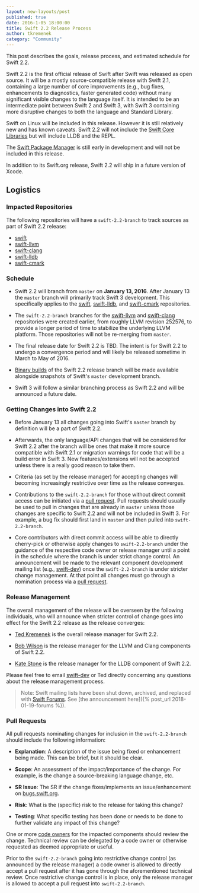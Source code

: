 ```yaml
---
layout: new-layouts/post
published: true
date: 2016-1-05 18:00:00
title: Swift 2.2 Release Process
author: tkremenek
category: "Community"
---
```


This post describes the goals, release process, and estimated schedule
for Swift 2.2.

Swift 2.2 is the first official release of Swift after Swift was
released as open source.  It will be a mostly source-compatible
release with Swift 2.1, containing a large number of core improvements
(e.g., bug fixes, enhancements to diagnostics, faster generated code)
without many significant visible changes to the language itself.  It
is intended to be an intermediate point between Swift 2 and Swift 3,
with Swift 3 containing more disruptive changes to both the language
and Standard Library.

Swift on Linux will be included in this release.  However it is still
relatively new and has known caveats.  Swift 2.2 will not include the
[Swift Core Libraries](/documentation/core-libraries/) but will include LLDB and the REPL.

The [Swift Package Manager](/documentation/package-manager/) is still early in development and
will not be included in this release.

In addition to its Swift.org release, Swift 2.2 will ship in a future version
of Xcode.

## Logistics

### Impacted Repositories

The following repositories will have a `swift-2.2-branch` to track sources as part of
Swift 2.2 release:

* [swift]
* [swift-llvm]
* [swift-clang]
* [swift-lldb]
* [swift-cmark]

### Schedule

* Swift 2.2 will branch from `master` on **January 13, 2016**.  After
  January 13 the `master` branch will primarily track Swift 3
  development.  This specifically applies to the [swift], [swift-lldb],
  and [swift-cmark] repositories.

* The `swift-2.2-branch` branches for the [swift-llvm] and
  [swift-clang] repositories were created earlier, from roughly LLVM revision
  252576, to provide a longer period of time to stabilize the underlying
  LLVM platform. Those repositories will not be re-merging from
  `master`.

* The final release date for Swift 2.2 is TBD.  The intent is for
  Swift 2.2 to undergo a convergence period and will likely be
  released sometime in March to May of 2016.

* [Binary builds](/download/) of the Swift 2.2 release branch will be
  made available alongside snapshots of Swift's `master` development branch.

* Swift 3 will follow a similar branching process as Swift 2.2 and
  will be announced a future date.

### Getting Changes into Swift 2.2

* Before January 13 all changes going into Swift's `master` branch by
  definition will be a part of Swift 2.2.

* Afterwards, the only language/API changes that will be considered
  for Swift 2.2 after the branch will be ones that make it more source
  compatible with Swift 2.1 or migration warnings for code that will
  be a build error in Swift 3.  New features/extensions will not be
  accepted unless there is a really good reason to take them.

* Criteria (as set by the release manager) for accepting changes will
  becoming increasingly restrictive over time as the release
  converges.

* Contributions to the `swift-2.2-branch` for those without direct
  commit access can be initiated via a [pull request](#pull-requests).
  Pull requests should usually be used to pull in changes that are
  already in `master` unless those changes are specific to Swift 2.2
  and will not be included in Swift 3.  For example, a bug fix should
  first land in `master` and then pulled into `swift-2.2-branch`.

* Core contributors with direct commit access will be able to directly
  cherry-pick or otherwise apply changes to `swift-2.2-branch` under
  the guidance of the respective code owner or release manager until a
  point in the schedule where the branch is under strict change
  control.  An announcement will be made to the relevant component
  development mailing list (e.g., [swift-dev]) once the
  `swift-2.2-branch` is under stricter change management. At that
  point all changes must go through a nomination process via a
  [pull request](#pull-requests).

### Release Management

The overall management of the release will be overseen by the following
individuals, who will announce when stricter control of change
goes into effect for the Swift 2.2 release as the release converges:

- [Ted Kremenek](https://github.com/tkremenek) is the overall release
  manager for Swift 2.2.

- [Bob Wilson](https://github.com/bob-wilson) is the release manager
  for the LLVM and Clang components of Swift 2.2.

- [Kate Stone](https://github.com/k8stone) is the
  release manager for the LLDB component of Swift 2.2.

Please feel free to email [swift-dev] or Ted directly concerning any
questions about the release management process.

> Note: Swift mailing lists have been shut down, archived, and replaced with
> [Swift Forums](https://forums.swift.org). See
> [the announcement here]({% post_url 2018-01-19-forums %}).

### Pull Requests

All pull requests nominating changes for inclusion in the
`swift-2.2-branch` should include the following information:

- **Explanation**: A description of the issue being fixed or
  enhancement being made.  This can be brief, but it should be
  clear.

- **Scope**: An assessment of the impact/importance of the change.
  For example, is the change a source-breaking language change, etc.

- **SR Issue**: The SR if the change fixes/implements an
  issue/enhancement on [bugs.swift.org](https://bugs.swift.org).

- **Risk**: What is the (specific) risk to the release for taking this
  change?

- **Testing**: What specific testing has been done or needs to be done
  to further validate any impact of this change?

One or more [code owners](/community/#code-owners) for the impacted
components should review the change. Technical review can be delegated
by a code owner or otherwise requested as deemed appropriate or
useful.

Prior to the `swift-2.2-branch` going into restrictive change
control (as announced by the release manager) a code owner is allowed
to directly accept a pull request after it has gone through the
aforementioned technical review.  Once restrictive change control is
in place, only the release manager is allowed to accept a pull request
into `swift-2.2-branch`.

[swift-dev]: https://lists.swift.org/pipermail/swift-dev/
[swift]: https://github.com/apple/swift
[swift-llvm]: https://github.com/apple/swift-llvm
[swift-clang]: https://github.com/apple/swift-clang
[swift-lldb]: https://github.com/apple/swift-lldb
[swift-cmark]: https://github.com/swiftlang/swift-cmark
